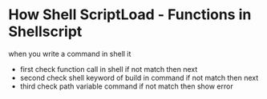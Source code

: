 # How Shell ScriptLoad - Functions in Shellscript
when you write a command in shell it 

 - first check function call in shell if not match then next
 - second check shell keyword of build in command if not match then next
 - third check path variable command if not match then show error